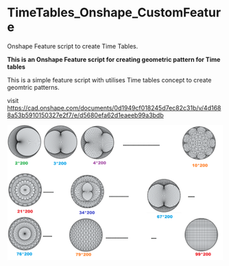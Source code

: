 # TimeTables_Onshape_CustomFeature
Onshape Feature script to create Time Tables.

**This is an Onshape Feature script for creating geometric pattern for Time tables**

This is a simple feature script with utilises Time tables concept to create geomtric patterns.

visit https://cad.onshape.com/documents/0d1949cf018245d7ec82c31b/v/4d1688a53b5910150327e2f7/e/d5680efa62d1eaeeb99a3bdb


![alt text](https://github.com/Chakusi/TimeTables_Onshape_CustomFeature/blob/b2/time_tables.png)
